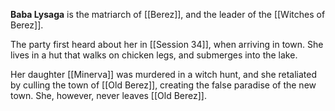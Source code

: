 **Baba Lysaga** is the matriarch of [[Berez]], and the leader of the [[Witches of Berez]].

The party first heard about her in [[Session 34]], when arriving in town. She lives in a hut that walks on chicken legs, and submerges into the lake.

Her daughter [[Minerva]] was murdered in a witch hunt, and she retaliated by culling the town of [[Old Berez]], creating the false paradise of the new town. She, however, never leaves [[Old Berez]].